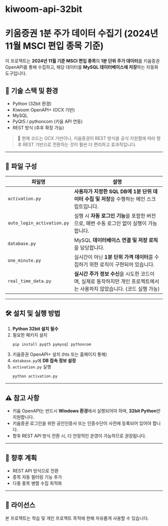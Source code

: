 # kiwoom-api-32bit

# 키움증권 1분 주가 데이터 수집기 (2024년 11월 MSCI 편입 종목 기준)

이 프로젝트는 **2024년 11월 기준 MSCI 편입 종목**의 **1분 단위 주가 데이터**를 키움증권 OpenAPI를 통해 수집하고, 해당 데이터를 **MySQL 데이터베이스에 저장**하는 자동화 도구입니다.

## 🔧 기술 스택 및 환경

- Python (32bit 환경)
- Kiwoom OpenAPI+ (OCX 기반)
- MySQL
- PyQt5 / pythoncom (키움 API 연동)
- REST 방식 (추후 확장 가능)

> 📌 현재 코드는 OCX 기반이나, 키움증권이 REST 방식을 공식 지원함에 따라 향후 REST 기반으로 전환하는 것이 훨씬 더 편리하고 효과적입니다.

---

## 📁 파일 구성

| 파일명 | 설명 |
|--------|------|
| `activation.py` | **사용자가 지정한 SQL DB에 1분 단위 데이터 수집 및 저장**을 수행하는 메인 스크립트입니다. |
| `auto_login_activation.py` | 실행 시 **자동 로그인 기능**을 포함한 버전으로, 매번 수동 로그인 없이 실행이 가능합니다. |
| `database.py` | MySQL **데이터베이스 연결 및 저장 로직**을 담당합니다. |
| `one_minute.py` | 실시간이 아닌 **1분 단위 가격 데이터**를 수집하기 위한 로직이 구현되어 있습니다. |
| `real_time_data.py` | **실시간 주가 정보 수신**을 시도한 코드이며, 실제로 동작하지만 개인 프로젝트에서는 사용하지 않았습니다. (코드 실행 가능) |

---

## 🛠 설치 및 실행 방법

1. **Python 32bit 설치 필수**
2. 필요한 패키지 설치
    ```bash
    pip install pyqt5 pymysql pythoncom
    ```
3. 키움증권 OpenAPI+ 설치 (hts 또는 홈페이지 통해)
4. `database.py`에 **DB 접속 정보 설정**
5. `activation.py` 실행
    ```bash
    python activation.py
    ```

---

## ⚠️ 참고 사항

- 키움 OpenAPI는 반드시 **Windows 환경**에서 실행되어야 하며, **32bit Python**만 지원합니다.
- 키움증권 로그인을 위한 공인인증서 또는 인증수단이 사전에 등록되어 있어야 합니다.
- 향후 REST API 방식 전환 시, 더 안정적인 운영이 가능하므로 권장됩니다.

---

## 📌 향후 계획

- REST API 방식으로 전환
- 종목 자동 필터링 기능 추가
- 다중 종목 병렬 수집 최적화

---

## 📜 라이선스

본 프로젝트는 학습 및 개인 프로젝트 목적에 한해 자유롭게 사용할 수 있습니다.
